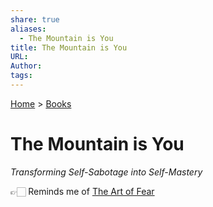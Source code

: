 ```yaml
---
share: true
aliases:
  - The Mountain is You
title: The Mountain is You
URL: 
Author: 
tags: 
---
```

[Home](../index.md) > [Books](./index.md)  
# The Mountain is You  
_Transforming Self-Sabotage into Self-Mastery_  
  
👉🏻 Reminds me of [The Art of Fear](./the-art-of-fear.md)  
